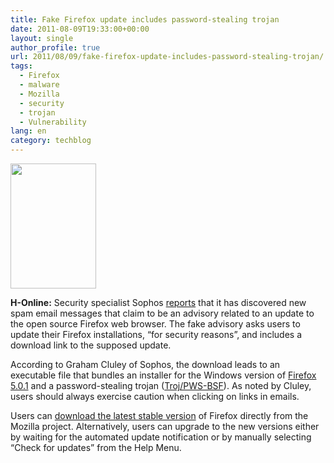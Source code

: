 ```yaml
---
title: Fake Firefox update includes password-stealing trojan
date: 2011-08-09T19:33:00+00:00
layout: single
author_profile: true
url: 2011/08/09/fake-firefox-update-includes-password-stealing-trojan/
tags:
  - Firefox
  - malware
  - Mozilla
  - security
  - trojan
  - Vulnerability
lang: en
category: techblog
---
```

<div dir="ltr" trbidi="on">
  <div>
    <a href="http://4.bp.blogspot.com/-H8XZp2OkbU4/TkGC_grS9mI/AAAAAAAAD8c/hGBZjQ5PlSs/s1600/logo-wordmark-vertical.png" imageanchor="1"><img border="0" height="200" src="http://4.bp.blogspot.com/-H8XZp2OkbU4/TkGC_grS9mI/AAAAAAAAD8c/hGBZjQ5PlSs/s200/logo-wordmark-vertical.png" width="137" /></a>
  </div>
  
  <p>
    <b>H-Online:</b> Security specialist Sophos <a href="http://nakedsecurity.sophos.com/2011/08/08/fake-firefox-update-email-malware/">reports</a> that it has discovered new spam email messages that claim to be an advisory related to an update to the open source Firefox web browser. The fake advisory asks users to update their Firefox installations, &#8220;for security reasons&#8221;, and includes a download link to the supposed update.
  </p>
  
  <p>
    According to Graham Cluley of Sophos, the download leads to an executable file that bundles an installer for the Windows version of <a href="http://www.h-online.com/news/item/Firefox-5-0-1-brings-fixes-on-Mac-OS-X-Update-1277753.html">Firefox 5.0.1</a> and a password-stealing trojan (<a href="http://www.sophos.com/en-us/threat-center/threat-analyses/viruses-and-spyware/Troj~PWS-BSF/detailed-analysis.aspx">Troj/PWS-BSF</a>). As noted by Cluley, users should always exercise caution when clicking on links in emails.
  </p>
  
  <p>
    Users can <a href="http://www.mozilla.com/en-US/firefox/all.html">download the latest stable version</a> of Firefox directly from the Mozilla project. Alternatively, users can upgrade to the new versions either by waiting for the automated update notification or by manually selecting &#8220;Check for updates&#8221; from the Help Menu.</div>